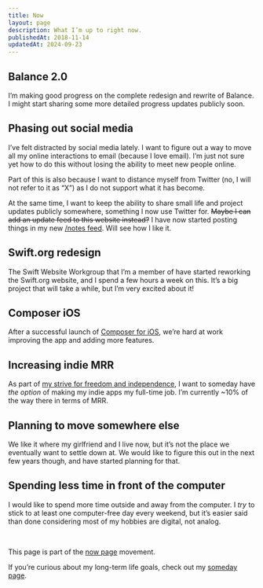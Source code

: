 ```yaml
---
title: Now
layout: page
description: What I’m up to right now.
publishedAt: 2018-11-14
updatedAt: 2024-09-23
---
```


## Balance 2.0

I’m making good progress on the complete redesign and rewrite of Balance. I might start sharing some more detailed progress updates publicly soon.

## Phasing out social media

I’ve felt distracted by social media lately. I want to figure out a way to move all my online interactions to email (because I love email). I’m just not sure yet how to do this without losing the ability to meet new people online.

Part of this is also because I want to distance myself from Twitter (no, I will not refer to it as “X”) as I do not support what it has become.

At the same time, I want to keep the ability to share small life and project updates publicly somewhere, something I now use Twitter for. ~~Maybe I can add an update feed to this website instead?~~ I have now started posting things in my new [/notes feed](/notes/). Will see how I like it.

## Swift.org redesign

The Swift Website Workgroup that I’m a member of have started reworking the Swift.org website, and I spend a few hours a week on this. It’s a big project that will take a while, but I’m very excited about it!

## Composer iOS

After a successful launch of [Composer for iOS](https://www.composer.trade/ios), we’re hard at work improving the app and adding more features.

## Increasing indie MRR

As part of [my strive for freedom and independence](/someday/), I want to someday have _the option_ of making my indie apps my full-time job. I’m currently ~10% of the way there in terms of MRR.

## Planning to move somewhere else

We like it where my girlfriend and I live now, but it’s not the place we eventually want to settle down at. We would like to figure this out in the next few years though, and have started planning for that.

## Spending less time in front of the computer

I would like to spend more time outside and away from the computer. I _try_ to stick to at least one computer-free day every weekend, but it’s easier said than done considering most of my hobbies are digital, not analog.

<br/>
<p class="callout">This page is part of the <a href="https://nownownow.com">now page</a> movement.</p>
<p class="callout">If you’re curious about my long-term life goals, check out my <a href="/someday/">someday page</a>.</p>
